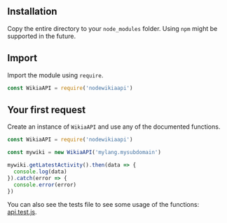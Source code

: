 ## Installation
Copy the entire directory to your `node_modules` folder. Using `npm` might be supported in the future.
## Import
Import the module using `require`.
```JavaScript
const WikiaAPI = require('nodewikiaapi')
```
## Your first request
Create an instance of `WikiaAPI` and use any of the documented functions.
```JavaScript
const WikiaAPI = require('nodewikiaapi')

const mywiki = new WikiaAPI('mylang.mysubdomain')

mywiki.getLatestActivity().then(data => {
  console.log(data)
}).catch(error => {
  console.error(error)
})
```

You can also see the tests file to see some usage of the functions: [api.test.js](https://github.com/tchojnacki/nodewikiaapi/blob/master/tests/api.test.js).
